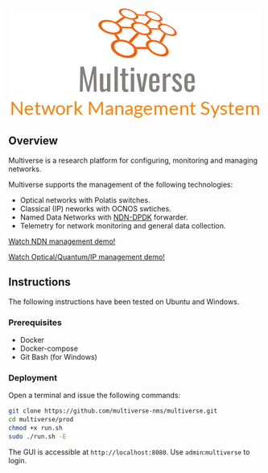 <p align="center">
  <img src="logo.png" alt="Multiverse Network Management System" />
</p>


## Overview

Multiverse is a research platform for configuring, monitoring and managing networks.

Multiverse supports the management of the following technologies:
- Optical networks with Polatis switches.
- Classical (IP) neworks with OCNOS swtiches.
- Named Data Networks with [NDN-DPDK](https://github.com/usnistgov/ndn-dpdk) forwarder.
- Telemetry for network monitoring and general data collection.

[Watch NDN management demo!](https://www.youtube.com/watch?v=fJoglqj3Re8)

[Watch Optical/Quantum/IP management demo!](https://www.youtube.com/watch?v=TVnK8tOqoho)


## Instructions

The following instructions have been tested on Ubuntu and Windows.

### Prerequisites
- Docker
- Docker-compose
- Git Bash (for Windows)

### Deployment
Open a terminal and issue the following commands:

```bash
git clone https://github.com/multiverse-nms/multiverse.git
cd multiverse/prod
chmod +x run.sh
sudo ./run.sh -E
```

The GUI is accessible at `http://localhost:8080`. 
Use `admin`:`multiverse` to login. 
